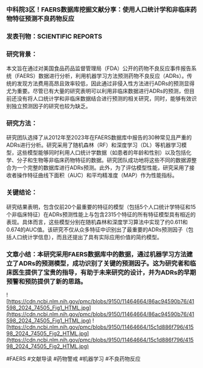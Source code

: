 ### 中科院3区！FAERS数据库挖掘文献分享：使用人口统计学和非临床药物特征预测不良药物反应

### 发表刊物：SCIENTIFIC REPORTS

### 研究背景：
本文旨在通过对美国食品药品监督管理局（FDA）公开的药物不良反应事件报告系统（FAERS）数据进行分析，利用机器学习方法预测药物不良反应（ADRs）。传统的发现方法费用高昂且效率较低，因此通过非侵入性方法进行ADRs的预测显得尤为重要。尽管已有大量的研究表明可以利用非临床数据进行ADRs的预测，但目前还没有将人口统计学和非临床数据结合进行预测的相关研究，同时，能够有效识别独立预测因子的研究也较为缺乏。

### 研究方法：
研究团队选择了从2012年至2023年在FAERS数据库中报告的30种常见且严重的ADRs进行分析。研究采用了随机森林（RF）和深度学习（DL）等机器学习模型，这些模型能够同时利用人口统计学数据（如患者的年龄和性别）以及包括化学、分子和生物等非临床药物特征的数据。研究团队成功地将这些不同的数据源整合为一个完整的数据库进行ADRs预测。此外，为了评估模型性能，研究采用了接收者操作特征曲线下面积（AUC）和平均精准度（MAP）作为性能指标。

### 关键结论：
研究结果表明，包含仅前20个最重要的特征的模型（包括5个人口统计学特征和15个非临床特征）在ADRs预测性能上与包含2315个特征的所有特征模型具有相近的表现。具体而言，这些模型分别在随机森林和深度学习算法中实现了约0.611和0.674的AUC值。该研究不仅从众多特征中识别出了最重要的ADRs预测因子（包括人口统计学信息），而且还提出了具有实际应用价值的简约模型。

### 文章小结：本研究采用FAERS数据库中的数据，通过机器学习方法建立了ADRs的预测模型，成功识别了关键的预测因子。这为研究者和临床医生提供了宝贵的指导，有助于未来研究的设计，并为ADRs的早期预警和预防提供了新的思路。

![https://cdn.ncbi.nlm.nih.gov/pmc/blobs/9150/11464664/86ac94590b76/41598_2024_74505_Fig1_HTML.jpg](https://cdn.ncbi.nlm.nih.gov/pmc/blobs/9150/11464664/86ac94590b76/41598_2024_74505_Fig1_HTML.jpg)
![https://cdn.ncbi.nlm.nih.gov/pmc/blobs/9150/11464664/15c1d886f796/41598_2024_74505_Fig2_HTML.jpg](https://cdn.ncbi.nlm.nih.gov/pmc/blobs/9150/11464664/15c1d886f796/41598_2024_74505_Fig2_HTML.jpg)

#FAERS #文献导读 #药物警戒 #机器学习 #不良药物反应